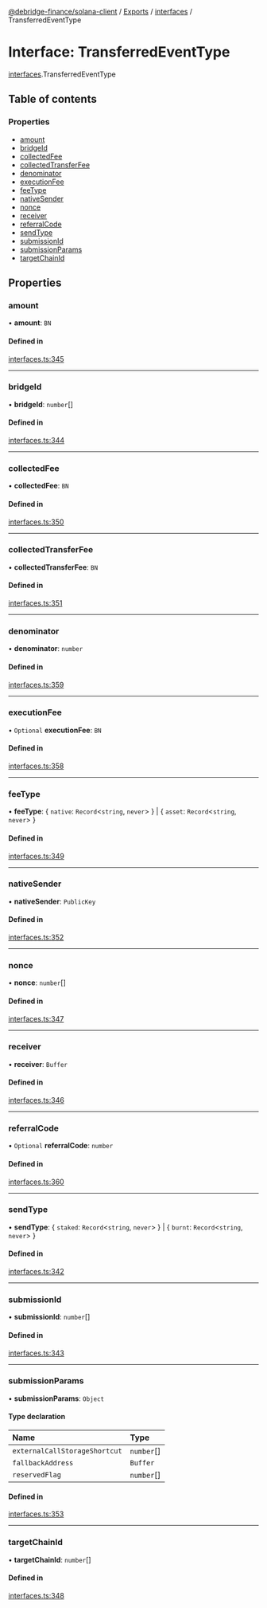 [@debridge-finance/solana-client](../README.md) / [Exports](../modules.md) / [interfaces](../modules/interfaces.md) / TransferredEventType

# Interface: TransferredEventType

[interfaces](../modules/interfaces.md).TransferredEventType

## Table of contents

### Properties

- [amount](interfaces.TransferredEventType.md#amount)
- [bridgeId](interfaces.TransferredEventType.md#bridgeid)
- [collectedFee](interfaces.TransferredEventType.md#collectedfee)
- [collectedTransferFee](interfaces.TransferredEventType.md#collectedtransferfee)
- [denominator](interfaces.TransferredEventType.md#denominator)
- [executionFee](interfaces.TransferredEventType.md#executionfee)
- [feeType](interfaces.TransferredEventType.md#feetype)
- [nativeSender](interfaces.TransferredEventType.md#nativesender)
- [nonce](interfaces.TransferredEventType.md#nonce)
- [receiver](interfaces.TransferredEventType.md#receiver)
- [referralCode](interfaces.TransferredEventType.md#referralcode)
- [sendType](interfaces.TransferredEventType.md#sendtype)
- [submissionId](interfaces.TransferredEventType.md#submissionid)
- [submissionParams](interfaces.TransferredEventType.md#submissionparams)
- [targetChainId](interfaces.TransferredEventType.md#targetchainid)

## Properties

### amount

• **amount**: `BN`

#### Defined in

[interfaces.ts:345](https://github.com/debridge-finance/solana-contracts-client/blob/1b61583/src/interfaces.ts#L345)

___

### bridgeId

• **bridgeId**: `number`[]

#### Defined in

[interfaces.ts:344](https://github.com/debridge-finance/solana-contracts-client/blob/1b61583/src/interfaces.ts#L344)

___

### collectedFee

• **collectedFee**: `BN`

#### Defined in

[interfaces.ts:350](https://github.com/debridge-finance/solana-contracts-client/blob/1b61583/src/interfaces.ts#L350)

___

### collectedTransferFee

• **collectedTransferFee**: `BN`

#### Defined in

[interfaces.ts:351](https://github.com/debridge-finance/solana-contracts-client/blob/1b61583/src/interfaces.ts#L351)

___

### denominator

• **denominator**: `number`

#### Defined in

[interfaces.ts:359](https://github.com/debridge-finance/solana-contracts-client/blob/1b61583/src/interfaces.ts#L359)

___

### executionFee

• `Optional` **executionFee**: `BN`

#### Defined in

[interfaces.ts:358](https://github.com/debridge-finance/solana-contracts-client/blob/1b61583/src/interfaces.ts#L358)

___

### feeType

• **feeType**: { `native`: `Record`<`string`, `never`\>  } \| { `asset`: `Record`<`string`, `never`\>  }

#### Defined in

[interfaces.ts:349](https://github.com/debridge-finance/solana-contracts-client/blob/1b61583/src/interfaces.ts#L349)

___

### nativeSender

• **nativeSender**: `PublicKey`

#### Defined in

[interfaces.ts:352](https://github.com/debridge-finance/solana-contracts-client/blob/1b61583/src/interfaces.ts#L352)

___

### nonce

• **nonce**: `number`[]

#### Defined in

[interfaces.ts:347](https://github.com/debridge-finance/solana-contracts-client/blob/1b61583/src/interfaces.ts#L347)

___

### receiver

• **receiver**: `Buffer`

#### Defined in

[interfaces.ts:346](https://github.com/debridge-finance/solana-contracts-client/blob/1b61583/src/interfaces.ts#L346)

___

### referralCode

• `Optional` **referralCode**: `number`

#### Defined in

[interfaces.ts:360](https://github.com/debridge-finance/solana-contracts-client/blob/1b61583/src/interfaces.ts#L360)

___

### sendType

• **sendType**: { `staked`: `Record`<`string`, `never`\>  } \| { `burnt`: `Record`<`string`, `never`\>  }

#### Defined in

[interfaces.ts:342](https://github.com/debridge-finance/solana-contracts-client/blob/1b61583/src/interfaces.ts#L342)

___

### submissionId

• **submissionId**: `number`[]

#### Defined in

[interfaces.ts:343](https://github.com/debridge-finance/solana-contracts-client/blob/1b61583/src/interfaces.ts#L343)

___

### submissionParams

• **submissionParams**: `Object`

#### Type declaration

| Name | Type |
| :------ | :------ |
| `externalCallStorageShortcut` | `number`[] |
| `fallbackAddress` | `Buffer` |
| `reservedFlag` | `number`[] |

#### Defined in

[interfaces.ts:353](https://github.com/debridge-finance/solana-contracts-client/blob/1b61583/src/interfaces.ts#L353)

___

### targetChainId

• **targetChainId**: `number`[]

#### Defined in

[interfaces.ts:348](https://github.com/debridge-finance/solana-contracts-client/blob/1b61583/src/interfaces.ts#L348)
